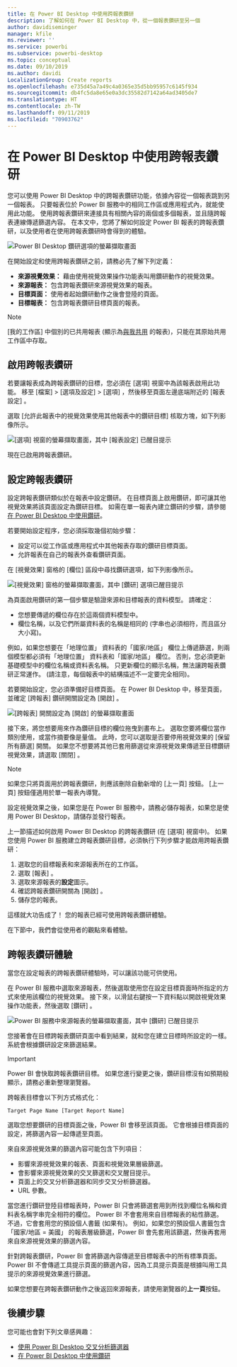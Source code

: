 ```yaml
---
title: 在 Power BI Desktop 中使用跨報表鑽研
description: 了解如何在 Power BI Desktop 中，從一個報表鑽研至另一個
author: davidiseminger
manager: kfile
ms.reviewer: ''
ms.service: powerbi
ms.subservice: powerbi-desktop
ms.topic: conceptual
ms.date: 09/10/2019
ms.author: davidi
LocalizationGroup: Create reports
ms.openlocfilehash: e735d45a7a49c4a0365e35d5bb95957c6145f934
ms.sourcegitcommit: db4fc5da8e65e0a3dc35582d7142a64ad3405de7
ms.translationtype: HT
ms.contentlocale: zh-TW
ms.lasthandoff: 09/11/2019
ms.locfileid: "70903762"
---
```

# <a name="use-cross-report-drillthrough-in-power-bi-desktop"></a>在 Power BI Desktop 中使用跨報表鑽研

您可以使用 Power BI Desktop 中的跨報表鑽研功能，依據內容從一個報表跳到另一個報表。 只要報表位於 Power BI 服務中的相同工作區或應用程式內，就能使用此功能。 使用跨報表鑽研來連接具有相關內容的兩個或多個報表，並且隨跨報表連線傳遞篩選內容。 在本文中，您將了解如何設定 Power BI 報表的跨報表鑽研，以及使用者在使用跨報表鑽研時會得到的體驗。

![Power BI Desktop 鑽研選項的螢幕擷取畫面](media/desktop-cross-report-drill-through/cross-report-drill-through-01.png)

在開始設定和使用跨報表鑽研之前，請務必先了解下列定義：

* **來源視覺效果：** 藉由使用視覺效果操作功能表叫用鑽研動作的視覺效果。
* **來源報表：** 包含跨報表鑽研來源視覺效果的報表。
* **目標頁面：** 使用者起始鑽研動作之後會登陸的頁面。
* **目標報表：** 包含跨報表鑽研目標頁面的報表。


> [!NOTE]
> [我的工作區]  中個別的已共用報表 (顯示為[與我共用](service-share-dashboards.md#share-a-dashboard-or-report)  的報表)，只能在其原始共用工作區中存取。 


## <a name="enable-cross-report-drillthrough"></a>啟用跨報表鑽研

若要讓報表成為跨報表鑽研的目標，您必須在 [選項]  視窗中為該報表啟用此功能。 移至 [檔案]   > [選項及設定]   > [選項]  ，然後移至頁面左邊底端附近的 [報表設定]  。

選取 [允許此報表中的視覺效果使用其他報表中的鑽研目標]  核取方塊，如下列影像所示。

![[選項] 視窗的螢幕擷取畫面，其中 [報表設定] 已醒目提示](media/desktop-cross-report-drill-through/cross-report-drill-through-02.png)

現在已啟用跨報表鑽研。

## <a name="set-up-cross-report-drillthrough"></a>設定跨報表鑽研

設定跨報表鑽研類似於在報表中設定鑽研。 在目標頁面上啟用鑽研，即可讓其他視覺效果將該頁面設定為鑽研目標。 如需在單一報表內建立鑽研的步驟，請參閱[在 Power BI Desktop 中使用鑽研](desktop-drillthrough.md)。

若要開始設定程序，您必須採取幾個初始步驟：

* 設定可以從工作區或應用程式中其他報表存取的鑽研目標頁面。
* 允許報表在自己的報表外查看鑽研頁面。

在 [視覺效果]  窗格的 [欄位]  區段中尋找鑽研選項，如下列影像所示。

![[視覺效果] 窗格的螢幕擷取畫面，其中 [鑽研] 選項已醒目提示](media/desktop-cross-report-drill-through/cross-report-drill-through-03.png)

為頁面啟用鑽研的第一個步驟是驗證來源和目標報表的資料模型。 請確定： 

* 您想要傳遞的欄位存在於這兩個資料模型中。
* 欄位名稱，以及它們所屬資料表的名稱是相同的 (字串也必須相符，而且區分大小寫)。

例如，如果您想要在「地理位置」  資料表的「國家/地區」  欄位上傳遞篩選，則兩個模型都必須有「地理位置」  資料表和「國家/地區」  欄位。 否則，您必須更新基礎模型中的欄位名稱或資料表名稱。 只更新欄位的顯示名稱，無法讓跨報表鑽研正常運作。 (請注意，每個報表中的結構描述不一定要完全相同)。

若要開始設定，您必須準備好目標頁面。 在 Power BI Desktop 中，移至頁面，並確定 [跨報表]  鑽研開關設定為 [開啟]  。 

![[跨報表] 開關設定為 [開啟] 的螢幕擷取畫面](media/desktop-cross-report-drill-through/cross-report-drill-through-03.png)

接下來，將您想要用來作為鑽研目標的欄位拖曳到畫布上。 選取您要將欄位當作類別使用，或當作摘要像是量值。 此時，您可以選取是否要停用視覺效果的 [保留所有篩選]  開關。 如果您不想要將其他已套用篩選從來源視覺效果傳遞至目標鑽研視覺效果，請選取 [關閉]  。

> [!NOTE]
> 如果您只將頁面用於跨報表鑽研，則應該刪除自動新增的 [上一頁]  按鈕。 [上一頁]  按鈕僅適用於單一報表內導覽。 

設定視覺效果之後，如果您是在 Power BI 服務中，請務必儲存報表，如果您是使用 Power BI Desktop，請儲存並發行報表。

上一節描述如何啟用 Power BI Desktop 的跨報表鑽研 (在 [選項]  視窗中)。 如果您使用 Power BI 服務建立跨報表鑽研目標，必須執行下列步驟才能啟用跨報表鑽研： 

1. 選取您的目標報表和來源報表所在的工作區。
2. 選取 [報表]  。
3. 選取來源報表的**設定**圖示。
4. 確認跨報表鑽研開關為 [開啟]  。
5. 儲存您的報表。

這樣就大功告成了！ 您的報表已經可使用跨報表鑽研體驗。 

在下節中，我們會從使用者的觀點來看體驗。

## <a name="cross-report-drillthrough-experience"></a>跨報表鑽研體驗

當您在設定報表的跨報表鑽研體驗時，可以讓該功能可供使用。

在 Power BI 服務中選取來源報表，然後選取使用您在設定目標頁面時所指定的方式來使用該欄位的視覺效果。 接下來，以滑鼠右鍵按一下資料點以開啟視覺效果操作功能表，然後選取 [鑽研]  。

![Power BI 服務中來源報表的螢幕擷取畫面，其中 [鑽研] 已醒目提示](media/desktop-cross-report-drill-through/cross-report-drill-through-01.png)

您接著會在目標跨報表鑽研頁面中看到結果，就和您在建立目標時所設定的一樣。 系統會根據鑽研設定來篩選結果。

> [!IMPORTANT]
> Power BI 會快取跨報表鑽研目標。 如果您進行變更之後，鑽研目標沒有如預期般顯示，請務必重新整理瀏覽器。 

跨報表目標會以下列方式格式化： 

`Target Page Name [Target Report Name]`

選取您想要鑽研的目標頁面之後，Power BI 會移至該頁面。 它會根據目標頁面的設定，將篩選內容一起傳遞至頁面。 

來自來源視覺效果的篩選內容可能包含下列項目： 

* 影響來源視覺效果的報表、頁面和視覺效果層級篩選。 
* 會影響來源視覺效果的交叉篩選和交叉醒目提示。 
* 頁面上的交叉分析篩選器和同步交叉分析篩選器。
* URL 參數。

當您進行鑽研登陸目標報表時，Power BI 只會將篩選套用到所找到欄位名稱和資料表名稱字串完全相符的欄位。 Power BI 不會套用來自目標報表的粘性篩選。 不過，它會套用您的預設個人書籤 (如果有)。 例如，如果您的預設個人書籤包含「國家/地區 = 美國」  的報表層級篩選，Power BI 會先套用該篩選，然後再套用來自來源視覺效果的篩選內容。 

針對跨報表鑽研，Power BI 會將篩選內容傳遞至目標報表中的所有標準頁面。 Power BI 不會傳遞工具提示頁面的篩選內容，因為工具提示頁面是根據叫用工具提示的來源視覺效果進行篩選。

如果您想要在跨報表鑽研動作之後返回來源報表，請使用瀏覽器的**上一頁**按鈕。 

## <a name="next-steps"></a>後續步驟

您可能也會對下列文章感興趣：

* [使用 Power BI Desktop 交叉分析篩選器](visuals/power-bi-visualization-slicers.md)
* [在 Power BI Desktop 中使用鑽研](desktop-drillthrough.md)

